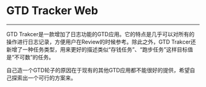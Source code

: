 # GTD Tracker Web
---

GTD Trakcer是一款增加了日志功能的GTD应用。它的特点是几乎可以对所有的操作进行日志记录，方便用户在Review的时候参考。除此之外，GTD Trakcer还新增了一种任务类型，用来更好的描述类似“存钱任务”、“跑步任务”这样目标值是“不可数”的任务。

自己造一个GTD轮子的原因在于现有的其他GTD应用都不能很好的提供，希望自己探索出一个可行的方案来。
